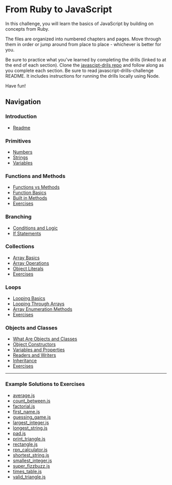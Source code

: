 # From Ruby to JavaScript

In this challenge, you will learn the basics of JavaScript by building on
concepts from Ruby.

The files are organized into numbered chapters and pages. Move through them in
order or jump around from place to place - whichever is better for you.

Be sure to practice what you've learned by completing the drills (linked to at
the end of each section). Clone the [javascipt-drils repo](../../../javascript-drills-challenge)
and follow along as you complete each section.  Be sure to read
javascript-drills-challenge README. It includes instructions for running the drills
locally using Node.

Have fun!

## Navigation

### Introduction
- [Readme](01-introduction/readme.md)

### Primitives
- [Numbers](02-primitives/01-numbers.md)
- [Strings](02-primitives/02-strings.md)
- [Variables](02-primitives/03-variables.md)

### Functions and Methods
- [Functions vs Methods](03-functions-and-methods/01-functions-vs-methods.md)
- [Function Basics](03-functions-and-methods/02-function-basics.md)
- [Built in Methods](03-functions-and-methods/03-built-in-methods.md)
- [Exercises](../../../javascript-drills-challenge#functions)

### Branching
- [Conditions and Logic](04-branching/01-conditions-and-logic.md)
- [If Statements](04-branching/02-if-statements.md)

### Collections
- [Array Basics](05-collections/01-array-basics.md)
- [Array Operations](05-collections/02-array-operations.md)
- [Object Literals](05-collections/03-object-literals.md)
- [Exercises](../../../javascript-drills-challenge#collections)

### Loops
- [Looping Basics](06-loops/01-looping-basics.md)
- [Looping Through Arrays](06-loops/02-looping-through-arrays.md)
- [Array Enumeration Methods](06-loops/03-array-core-enumeration-methods.md)
- [Exercises](../../../javascript-drills-challenge#loops)

### Objects and Classes
- [What Are Objects and Classes](07-objects-and-classes/01-what-are-objects-and-classes.md)
- [Object Constructors](07-objects-and-classes/02-object-constructors.md)
- [Variables and Properties](07-objects-and-classes/03-variables-and-properties.md)
- [Readers and Writers](07-objects-and-classes/04-readers-and-writers.md)
- [Inheritance](07-objects-and-classes/05-inheritance.md)
- [Exercises](../../../javascript-drills-challenge#objects--classes)

---

### Example Solutions to Exercises
- [average.js](solutions/average.js)
- [count_between.js](solutions/count_between.js)
- [factorial.js](solutions/factorial.js)
- [first_name.js](solutions/first_name.js)
- [guessing_game.js](solutions/guessing_game.js)
- [largest_integer.js](solutions/largest_integer.js)
- [longest_string.js](solutions/longest_string.js)
- [pad.js](solutions/pad.js)
- [print_triangle.js](solutions/print_triangle.js)
- [rectangle.js](solutions/rectangle.js)
- [rpn_calculator.js](solutions/rpn_calculator.js)
- [shortest_string.js](solutions/shortest_string.js)
- [smallest_integer.js](solutions/smallest_integer.js)
- [super_fizzbuzz.js](solutions/super_fizzbuzz.js)
- [times_table.js](solutions/times_table.js)
- [valid_triangle.js](solutions/valid_triangle.js)
